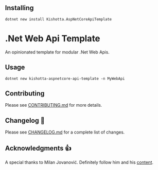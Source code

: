 ## Installing

```shell
dotnet new install Kishotta.AspNetCoreApiTemplate
```

# .Net Web Api Template

An opinionated template for modular .Net Web Apis.

## Usage

```shell
dotnet new kishotta-aspnetcore-api-template -n MyWebApi
```

## Contributing

Please see [CONTRIBUTING.md](https://github.com/Kishotta/aspnetcore-api-template/blob/main/.github/CONTRIBUTING.md) for more details.

## Changelog 📝

Please see [CHANGELOG.md](https://github.com/Kishotta/aspnetcore-api-template/blob/main/.github/CHANGELOG.md) for a complete list of changes.

## Acknowledgments 👍

A special thanks to Milan Jovanović. Definitely follow him and his [content](https://www.youtube.com/@MilanJovanovicTech).

